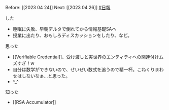 Before: [[2023 04 24]]
Next: [[2023 04 26]]
[#日報](日報)

した
- 睡眠に失敗、早朝デルタで倒れてから情報基礎SAへ
- 授業に出たり、おもしろディスカッションをしたり、など。

思った
- [[Verifiable Credential]]、受け渡しと実世界のエンティティへの関連付けムズすぎ！w
- 自分は数学ができないので、せいぜい数式を追うので精一杯。こねくりまわせはしないなぁ…と思った。
- ^_^

知った
- [[RSA Accumulator]]